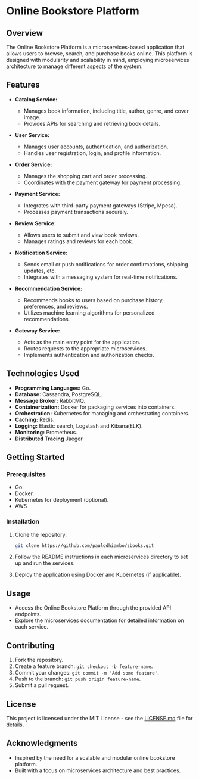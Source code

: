 # Online Bookstore Platform

## Overview

The Online Bookstore Platform is a microservices-based application that allows users to browse, search, and purchase books online. This platform is designed with modularity and scalability in mind, employing microservices architecture to manage different aspects of the system.

## Features

- **Catalog Service:**
  - Manages book information, including title, author, genre, and cover image.
  - Provides APIs for searching and retrieving book details.

- **User Service:**
  - Manages user accounts, authentication, and authorization.
  - Handles user registration, login, and profile information.

- **Order Service:**
  - Manages the shopping cart and order processing.
  - Coordinates with the payment gateway for payment processing.

- **Payment Service:**
  - Integrates with third-party payment gateways (Stripe, Mpesa).
  - Processes payment transactions securely.

- **Review Service:**
  - Allows users to submit and view book reviews.
  - Manages ratings and reviews for each book.

- **Notification Service:**
  - Sends email or push notifications for order confirmations, shipping updates, etc.
  - Integrates with a messaging system for real-time notifications.

- **Recommendation Service:**
  - Recommends books to users based on purchase history, preferences, and reviews.
  - Utilizes machine learning algorithms for personalized recommendations.

- **Gateway Service:**
  - Acts as the main entry point for the application.
  - Routes requests to the appropriate microservices.
  - Implements authentication and authorization checks.

## Technologies Used

- **Programming Languages:** Go.
- **Database:** Cassandra, PostgreSQL.
- **Message Broker:** RabbitMQ.
- **Containerization:** Docker for packaging services into containers.
- **Orchestration:** Kubernetes for managing and orchestrating containers.
- **Caching:** Redis.
- **Logging:** Elastic search, Logstash and Kibana(ELK).
- **Monitoring:** Prometheus.
- **Distributed Tracing** Jaeger
  
## Getting Started

### Prerequisites

- Go.
- Docker.
- Kubernetes for deployment (optional).
- AWS

### Installation

1. Clone the repository:

   ```bash
   git clone https://github.com/paulodhiambo/zbooks.git
   ```

2. Follow the README instructions in each microservices directory to set up and run the services.

3. Deploy the application using Docker and Kubernetes (if applicable).

## Usage

- Access the Online Bookstore Platform through the provided API endpoints.
- Explore the microservices documentation for detailed information on each service.

## Contributing

1. Fork the repository.
2. Create a feature branch: `git checkout -b feature-name`.
3. Commit your changes: `git commit -m 'Add some feature'`.
4. Push to the branch: `git push origin feature-name`.
5. Submit a pull request.

## License

This project is licensed under the MIT License - see the [LICENSE.md](LICENSE.md) file for details.

## Acknowledgments

- Inspired by the need for a scalable and modular online bookstore platform.
- Built with a focus on microservices architecture and best practices.
